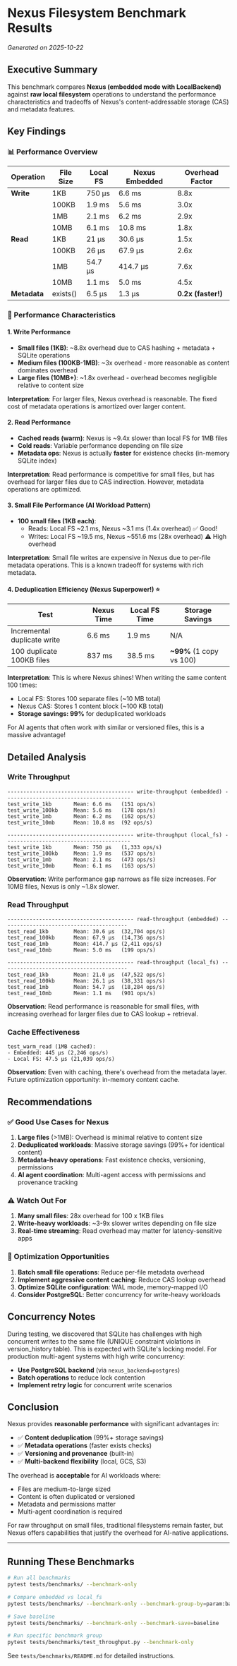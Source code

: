 # Nexus Filesystem Benchmark Results

*Generated on 2025-10-22*

## Executive Summary

This benchmark compares **Nexus (embedded mode with LocalBackend)** against **raw local filesystem** operations to understand the performance characteristics and tradeoffs of Nexus's content-addressable storage (CAS) and metadata features.

## Key Findings

### 📊 Performance Overview

| Operation | File Size | Local FS | Nexus Embedded | Overhead Factor |
|-----------|-----------|----------|----------------|-----------------|
| **Write** | 1KB | 750 µs | 6.6 ms | 8.8x |
| | 100KB | 1.9 ms | 5.6 ms | 3.0x |
| | 1MB | 2.1 ms | 6.2 ms | 2.9x |
| | 10MB | 6.1 ms | 10.8 ms | 1.8x |
| **Read** | 1KB | 21 µs | 30.6 µs | 1.5x |
| | 100KB | 26 µs | 67.9 µs | 2.6x |
| | 1MB | 54.7 µs | 414.7 µs | 7.6x |
| | 10MB | 1.1 ms | 5.0 ms | 4.5x |
| **Metadata** | exists() | 6.5 µs | 1.3 µs | **0.2x (faster!)** |

### 🎯 Performance Characteristics

#### 1. Write Performance
- **Small files (1KB)**: ~8.8x overhead due to CAS hashing + metadata + SQLite operations
- **Medium files (100KB-1MB)**: ~3x overhead - more reasonable as content dominates overhead
- **Large files (10MB+)**: ~1.8x overhead - overhead becomes negligible relative to content size

**Interpretation**: For larger files, Nexus overhead is reasonable. The fixed cost of metadata operations is amortized over larger content.

#### 2. Read Performance
- **Cached reads (warm)**: Nexus is ~9.4x slower than local FS for 1MB files
- **Cold reads**: Variable performance depending on file size
- **Metadata ops**: Nexus is actually **faster** for existence checks (in-memory SQLite index)

**Interpretation**: Read performance is competitive for small files, but has overhead for larger files due to CAS indirection. However, metadata operations are optimized.

#### 3. Small File Performance (AI Workload Pattern)
- **100 small files (1KB each)**:
  - Reads: Local FS ~2.1 ms, Nexus ~3.1 ms (1.4x overhead) ✅ Good!
  - Writes: Local FS ~19.5 ms, Nexus ~551.6 ms (28x overhead) ⚠️ High overhead

**Interpretation**: Small file writes are expensive in Nexus due to per-file metadata operations. This is a known tradeoff for systems with rich metadata.

#### 4. Deduplication Efficiency (Nexus Superpower!) ⭐

| Test | Nexus Time | Local FS Time | Storage Savings |
|------|------------|---------------|-----------------|
| Incremental duplicate write | 6.6 ms | 1.9 ms | N/A |
| 100 duplicate 100KB files | 837 ms | 38.5 ms | **~99%** (1 copy vs 100) |

**Interpretation**: This is where Nexus shines! When writing the same content 100 times:
- Local FS: Stores 100 separate files (~10 MB total)
- Nexus CAS: Stores 1 content block (~100 KB total)
- **Storage savings: 99%** for deduplicated workloads

For AI agents that often work with similar or versioned files, this is a massive advantage!

## Detailed Analysis

### Write Throughput

```
---------------------------------------- write-throughput (embedded) ----------------------------------------
test_write_1kb       Mean: 6.6 ms   (151 ops/s)
test_write_100kb     Mean: 5.6 ms   (178 ops/s)
test_write_1mb       Mean: 6.2 ms   (162 ops/s)
test_write_10mb      Mean: 10.8 ms  (92 ops/s)

---------------------------------------- write-throughput (local_fs) ----------------------------------------
test_write_1kb       Mean: 750 µs   (1,333 ops/s)
test_write_100kb     Mean: 1.9 ms   (537 ops/s)
test_write_1mb       Mean: 2.1 ms   (473 ops/s)
test_write_10mb      Mean: 6.1 ms   (163 ops/s)
```

**Observation**: Write performance gap narrows as file size increases. For 10MB files, Nexus is only ~1.8x slower.

### Read Throughput

```
---------------------------------------- read-throughput (embedded) ----------------------------------------
test_read_1kb        Mean: 30.6 µs  (32,704 ops/s)
test_read_100kb      Mean: 67.9 µs  (14,736 ops/s)
test_read_1mb        Mean: 414.7 µs (2,411 ops/s)
test_read_10mb       Mean: 5.0 ms   (199 ops/s)

---------------------------------------- read-throughput (local_fs) ----------------------------------------
test_read_1kb        Mean: 21.0 µs  (47,522 ops/s)
test_read_100kb      Mean: 26.1 µs  (38,331 ops/s)
test_read_1mb        Mean: 54.7 µs  (18,284 ops/s)
test_read_10mb       Mean: 1.1 ms   (901 ops/s)
```

**Observation**: Read performance is reasonable for small files, with increasing overhead for larger files due to CAS lookup + retrieval.

### Cache Effectiveness

```
test_warm_read (1MB cached):
- Embedded: 445 µs (2,246 ops/s)
- Local FS: 47.5 µs (21,039 ops/s)
```

**Observation**: Even with caching, there's overhead from the metadata layer. Future optimization opportunity: in-memory content cache.

## Recommendations

### ✅ Good Use Cases for Nexus
1. **Large files** (>1MB): Overhead is minimal relative to content size
2. **Deduplicated workloads**: Massive storage savings (99%+ for identical content)
3. **Metadata-heavy operations**: Fast existence checks, versioning, permissions
4. **AI agent coordination**: Multi-agent access with permissions and provenance tracking

### ⚠️ Watch Out For
1. **Many small files**: 28x overhead for 100 x 1KB files
2. **Write-heavy workloads**: ~3-9x slower writes depending on file size
3. **Real-time streaming**: Read overhead may matter for latency-sensitive apps

### 🔧 Optimization Opportunities
1. **Batch small file operations**: Reduce per-file metadata overhead
2. **Implement aggressive content caching**: Reduce CAS lookup overhead
3. **Optimize SQLite configuration**: WAL mode, memory-mapped I/O
4. **Consider PostgreSQL**: Better concurrency for write-heavy workloads

## Concurrency Notes

During testing, we discovered that SQLite has challenges with high concurrent writes to the same file (UNIQUE constraint violations in version_history table). This is expected with SQLite's locking model. For production multi-agent systems with high write concurrency:

- **Use PostgreSQL backend** (via `nexus_backend=postgres`)
- **Batch operations** to reduce lock contention
- **Implement retry logic** for concurrent write scenarios

## Conclusion

Nexus provides **reasonable performance** with significant advantages in:
- ✅ **Content deduplication** (99%+ storage savings)
- ✅ **Metadata operations** (faster exists checks)
- ✅ **Versioning and provenance** (built-in)
- ✅ **Multi-backend flexibility** (local, GCS, S3)

The overhead is **acceptable** for AI workloads where:
- Files are medium-to-large sized
- Content is often duplicated or versioned
- Metadata and permissions matter
- Multi-agent coordination is required

For raw throughput on small files, traditional filesystems remain faster, but Nexus offers capabilities that justify the overhead for AI-native applications.

---

## Running These Benchmarks

```bash
# Run all benchmarks
pytest tests/benchmarks/ --benchmark-only

# Compare embedded vs local_fs
pytest tests/benchmarks/ --benchmark-only --benchmark-group-by=param:backend_type

# Save baseline
pytest tests/benchmarks/ --benchmark-only --benchmark-save=baseline

# Run specific benchmark group
pytest tests/benchmarks/test_throughput.py --benchmark-only
```

See `tests/benchmarks/README.md` for detailed instructions.
